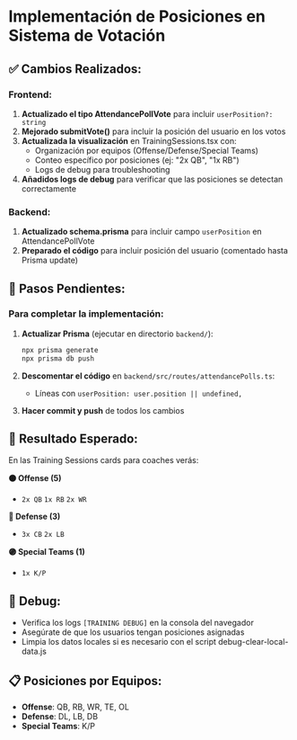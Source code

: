 # Implementación de Posiciones en Sistema de Votación

## ✅ Cambios Realizados:

### Frontend:
1. **Actualizado el tipo AttendancePollVote** para incluir `userPosition?: string`
2. **Mejorado submitVote()** para incluir la posición del usuario en los votos
3. **Actualizada la visualización** en TrainingSessions.tsx con:
   - Organización por equipos (Offense/Defense/Special Teams)  
   - Conteo específico por posiciones (ej: "2x QB", "1x RB")
   - Logs de debug para troubleshooting
4. **Añadidos logs de debug** para verificar que las posiciones se detectan correctamente

### Backend:
1. **Actualizado schema.prisma** para incluir campo `userPosition` en AttendancePollVote
2. **Preparado el código** para incluir posición del usuario (comentado hasta Prisma update)

## 🔧 Pasos Pendientes:

### Para completar la implementación:

1. **Actualizar Prisma** (ejecutar en directorio `backend/`):
   ```bash
   npx prisma generate
   npx prisma db push
   ```

2. **Descomentar el código** en `backend/src/routes/attendancePolls.ts`:
   - Líneas con `userPosition: user.position || undefined,`

3. **Hacer commit y push** de todos los cambios

## 🎯 Resultado Esperado:

En las Training Sessions cards para coaches verás:

**🟠 Offense (5)**
- `2x QB` `1x RB` `2x WR`

**🔵 Defense (3)** 
- `3x CB` `2x LB`

**🟣 Special Teams (1)**
- `1x K/P`

## 🐛 Debug:
- Verifica los logs `[TRAINING DEBUG]` en la consola del navegador
- Asegúrate de que los usuarios tengan posiciones asignadas
- Limpia los datos locales si es necesario con el script debug-clear-local-data.js

## 📋 Posiciones por Equipos:
- **Offense**: QB, RB, WR, TE, OL  
- **Defense**: DL, LB, DB
- **Special Teams**: K/P